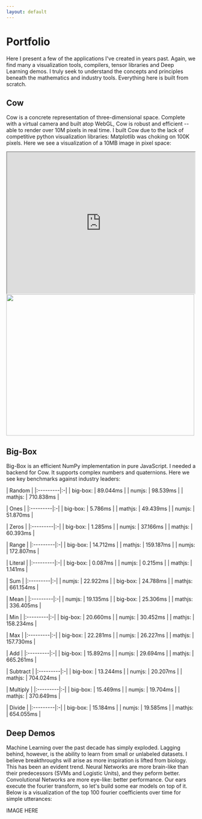 ```yaml
---
layout: default
---
```


# Portfolio

Here I present a few of the applications I've created in years past. Again,
we find many a visualization tools, compilers, tensor libraries and Deep Learning demos. I truly seek to understand the concepts and principles beneath the mathematics and industry tools. Everything here is built from scratch.

## Cow

Cow is a concrete representation of three-dimensional space. Complete with a virtual camera and built atop WebGL, Cow is robust and efficient -- able to render over 10M pixels in real time. I built Cow due to the lack of competitive python visualization libraries: Matplotlib was choking on 100K pixels. Here we see a visualization of a 10MB image in pixel space:

<iframe src="https://bb-labs.github.io/monet/" style="display: inline-block; width: 500; height: 375;"></iframe>
<img src="https://bb-labs.github.io/monet/assets/img/sea.jpg" style="display: inline-block; width: 500; height: 375;"/>

## Big-Box

Big-Box is an efficient NumPy implementation in pure JavaScript. I needed a backend for Cow. It supports complex numbers and quaternions. Here we see key benchmarks against industry leaders:


| Random   |
|:---------|:-|
| big-box: | 89.044ms |
| numjs:   | 98.539ms |
| mathjs:  | 710.838ms |

| Ones     |
|:---------|:-|
| big-box: | 5.786ms |
| mathjs:  | 49.439ms |
| numjs:   | 51.870ms |

| Zeros    |
|:---------|:-|
| big-box: | 1.285ms |
| numjs:   | 37.166ms |
| mathjs:  | 60.393ms |

| Range    |
|:---------|:-|
| big-box: | 14.712ms |
| mathjs:  | 159.187ms |
| numjs:   | 172.807ms |

| Literal  |
|:---------|:-|
| big-box: | 0.087ms |
| numjs:   | 0.215ms |
| mathjs:  | 1.141ms |

| Sum      |
|:---------|:-|
| numjs:   | 22.922ms |
| big-box: | 24.788ms |
| mathjs:  | 661.154ms |

| Mean     |
|:---------|:-|
| numjs:   | 19.135ms |
| big-box: | 25.306ms |
| mathjs:  | 336.405ms |

| Min      |
|:---------|:-|
| big-box: | 20.660ms |
| numjs:   | 30.452ms |
| mathjs:  | 158.234ms |

| Max      |
|:---------|:-|
| big-box: | 22.281ms |
| numjs:   | 26.227ms |
| mathjs:  | 157.730ms |

| Add      |
|:---------|:-|
| big-box: | 15.892ms |
| numjs:   | 29.694ms |
| mathjs:  | 665.261ms |

| Subtract |
|:---------|:-|
| big-box: | 13.244ms |
| numjs:   | 20.207ms |
| mathjs:  | 704.024ms |

| Multiply |
|:---------|:-|
| big-box: | 15.469ms |
| numjs:   | 19.704ms |
| mathjs:  | 370.649ms |

| Divide   |
|:---------|:-|
| big-box: | 15.184ms |
| numjs:   | 19.585ms |
| mathjs:  | 654.055ms |



## Deep Demos

Machine Learning over the past decade has simply exploded. Lagging behind, however, is the ability to learn from small or unlabeled datasets. I believe breakthroughs will arise as more inspiration is lifted from biology. This has been an evident trend. Neural Networks are more brain-like than their predecessors (SVMs and Logistic Units), and they peform better. Convolutional Networks are more eye-like: better performance. Our ears execute the fourier transform, so let's build some ear models on top of it. Below is a visualization of the top 100 fourier coefficients over time for simple utterances:

IMAGE HERE
